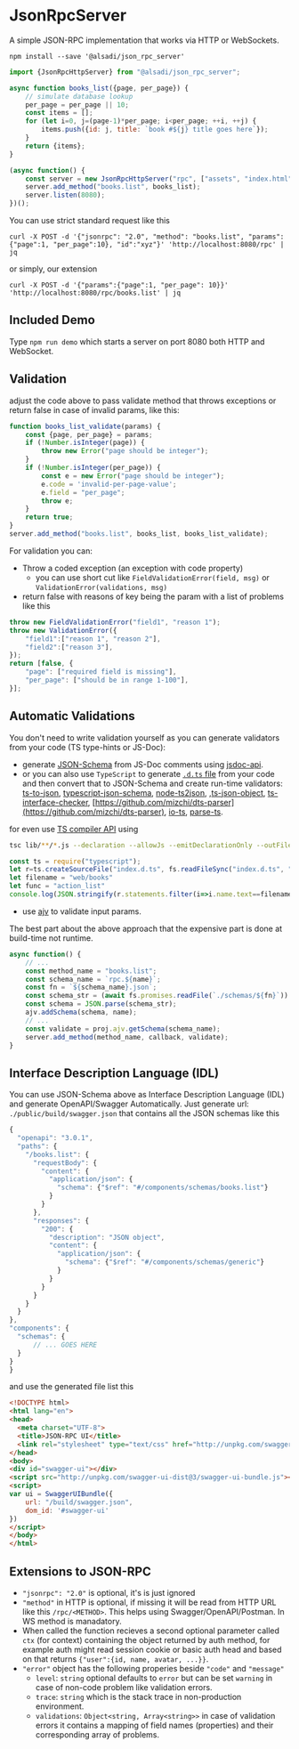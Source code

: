 # JsonRpcServer

A simple JSON-RPC implementation that works via HTTP or WebSockets.

```shell
npm install --save '@alsadi/json_rpc_server'
```

```javascript
import {JsonRpcHttpServer} from "@alsadi/json_rpc_server";

async function books_list({page, per_page}) {
    // simulate database lookup
    per_page = per_page || 10;
    const items = [];
    for (let i=0, j=(page-1)*per_page; i<per_page; ++i, ++j) {
        items.push({id: j, title: `book #${j} title goes here`});
    }
    return {items};
} 

(async function() {
    const server = new JsonRpcHttpServer("rpc", ["assets", "index.html", "favicon.ico"], "./public");
    server.add_method("books.list", books_list);
    server.listen(8080);
})();
```

You can use strict standard request like this

```shell
curl -X POST -d '{"jsonrpc": "2.0", "method": "books.list", "params":{"page":1, "per_page":10}, "id":"xyz"}' 'http://localhost:8080/rpc' | jq
```

or simply, our extension

```shell
curl -X POST -d '{"params":{"page":1, "per_page": 10}}' 'http://localhost:8080/rpc/books.list' | jq
```

## Included Demo

Type `npm run demo` which starts a server on port 8080 both HTTP and WebSocket.

## Validation

adjust the code above to pass validate method that throws exceptions
or return false in case of invalid params, like this:

```javascript
function books_list_validate(params) {
    const {page, per_page} = params;
    if (!Number.isInteger(page)) {
        throw new Error("page should be integer");
    }
    if (!Number.isInteger(per_page)) {
        const e = new Error("page should be integer");
        e.code = 'invalid-per-page-value';
        e.field = "per_page";
        throw e;
    }
    return true;
}
server.add_method("books.list", books_list, books_list_validate);
```

For validation you can:

* Throw a coded exception (an exception with code property)
  * you can use short cut like `FieldValidationError(field, msg)` or `ValidationError(validations, msg)`
* return false with reasons of key being the param with a list of problems like this

```javascript
throw new FieldValidationError("field1", "reason 1");
throw new ValidationError({
    "field1":["reason 1", "reason 2"],
    "field2":["reason 3"],
});
return [false, {
    "page": ["required field is missing"],
    "per_page": ["should be in range 1-100"],
}];
```

## Automatic Validations

You don't need to write validation yourself as you can generate validators from your code (TS type-hints or JS-Doc):

* generate [JSON-Schema](https://json-schema.org/) from JS-Doc comments using [jsdoc-api](https://www.npmjs.com/package/jsdoc-api).
* or you can also use `TypeScript` to generate [`.d.ts` file](https://www.typescriptlang.org/docs/handbook/declaration-files/dts-from-js.html) from your code and then convert that to JSON-Schema and create run-time validators: [ts-to-json](https://github.com/ccpu/ts-to-json), [typescript-json-schema](https://github.com/YousefED/typescript-json-schema), [node-ts2json](https://github.com/jeremyfa/node-ts2json), ,[ts-json-object](https://github.com/moshegottlieb/ts-json-object), [ts-interface-checker](https://github.com/gristlabs/ts-interface-checker), [https://github.com/mizchi/dts-parser](https://github.com/mizchi/dts-parser), [io-ts](https://github.com/gcanti/io-ts), [parse-ts](https://github.com/jethrolarson/parse-ts).

for even use [TS compiler API](https://github.com/microsoft/TypeScript/wiki/Using-the-Compiler-API)
using

```bash
tsc lib/**/*.js --declaration --allowJs --emitDeclarationOnly --outFile index.d.ts
```


```javascript
const ts = require("typescript");
let r=ts.createSourceFile("index.d.ts", fs.readFileSync("index.d.ts", "utf-8"), ts.ScriptTarget.Latest)
let filename = "web/books"
let func = "action_list"
console.log(JSON.stringify(r.statements.filter(i=>i.name.text==filename)[0].body.statements.filter(i=>i.name.text==func)[0].parameters[0].type.members, null, 2))
```

* use [ajv](https://ajv.js.org/) to validate input params.

The best part about the above approach that the expensive part is done at build-time not runtime.

```javascript
async function() {
    // ...
    const method_name = "books.list";
    const schema_name = `rpc.${name}`;
    const fn = `${schema_name}.json`;
    const schema_str = (await fs.promises.readFile(`./schemas/${fn}`)).toString();
    const schema = JSON.parse(schema_str);
    ajv.addSchema(schema, name);
    // ...
    const validate = proj.ajv.getSchema(schema_name);
    server.add_method(method_name, callback, validate);
}
```

## Interface Description Language (IDL)

You can use JSON-Schema above as Interface Description Language (IDL) and generate OpenAPI/Swagger Automatically.
Just generate url: `./public/build/swagger.json` that contains all the JSON schemas like this

```javascript
{
  "openapi": "3.0.1",
  "paths": {
    "/books.list": {
      "requestBody": {
        "content": {
          "application/json": {
            "schema": {"$ref": "#/components/schemas/books.list"}
          }
        }
      },
      "responses": {
        "200": {
          "description": "JSON object",
          "content": {
            "application/json": {
              "schema": {"$ref": "#/components/schemas/generic"}
            }
          }
        }
      }
    }
  }
},
"components": {
  "schemas": {
      // ... GOES HERE
  }
}
}
```
and use the generated file list this

```html
<!DOCTYPE html>
<html lang="en">
<head>
  <meta charset="UTF-8">
  <title>JSON-RPC UI</title>
  <link rel="stylesheet" type="text/css" href="http://unpkg.com/swagger-ui-dist@3.20.7/swagger-ui.css" >
</head>
<body>
<div id="swagger-ui"></div>
<script src="http://unpkg.com/swagger-ui-dist@3/swagger-ui-bundle.js"></script>
<script>
var ui = SwaggerUIBundle({
    url: "/build/swagger.json",
    dom_id: '#swagger-ui'
})
</script>
</body>
</html>
```


## Extensions to JSON-RPC

* `"jsonrpc": "2.0"` is optional, it's is just ignored
* `"method"` in HTTP is optional, if missing it will be read from HTTP URL like this `/rpc/<METHOD>`. This helps using Swagger/OpenAPI/Postman. In WS method is manadatory.
* When called the function recieves a second optional parameter called `ctx` (for context) containing the object returned by auth method, for example auth might read session cookie or basic auth head and based on that returns `{"user":{id, name, avatar, ...}}`. 
* `"error"` object has the following properies beside `"code"` and `"message"`
  * `level`: `string` optional defaults to `error` but can be set `warning` in case of non-code problem like validation errors.
  * `trace`: `string`  which is the stack trace in non-production environment.
  * `validations`: `Object<string, Array<string>>` in case of validation errors it contains a mapping of field names (properties) and their corresponding array of problems.

